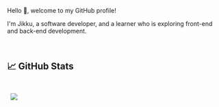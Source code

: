 

Hello 👋, welcome to my GitHub profile!

I'm Jikku, a software developer, and a learner who is exploring front-end and back-end development.

<br>

## &#x1f4c8; GitHub Stats

<br>

<a href="https://github.com/iamjikkualex">
  <img align="center" style="margin:0.5rem" src="https://github-readme-stats.vercel.app/api/top-langs/?username=iamjikkualex&title_color=ffffff&text_color=c9cacc&icon_color=4AB197&bg_color=1A2B34" />
</a>

<!-- <a href="https://github.com/iamjikkualex">
  <img align="center" style="margin:0.5rem" src="https://github-readme-stats.vercel.app/api?username=iamjikkualex&show_icons=true&line_height=27&count_private=true&title_color=ffffff&text_color=c9cacc&icon_color=4AB097&bg_color=1A2B34" alt="Jikku's GitHub Stats" />
</a> -->
